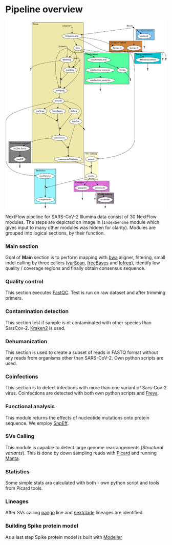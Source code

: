 # Pipeline overview

![flowchart](flowchart.png "Overview of the pipeline.")

NextFlow pipeline for SARS-CoV-2 Illumina data consist of 30 NextFlow modules.
The steps are depicted on image in [](pipeline-overview.md) (`IndexGenome` module which gives input to many other modules was hidden for clarity). Modules are grouped into logical sections, by their function.

### Main section
Goal of **Main** section is to perform mapping with [bwa](%bwa.url%) aligner, filtering, small indel calling by three callers ([varScan](%varscan.url%), [freeBayes](%freebayess.url%) and [lofreq](%lofreq.url%)), identify low quality / coverage regions and finally obtain consensus sequence.

### Quality control 
This section executes [FastQC](%fastqc.url%). Test is run on raw dataset and after trimming primers.

### Contamination detection
This section test if sample is nt contaminated with other species than SarsCov-2.
[Kraken2](%kraken2.url%) is used.

### Dehumanization
This section is used to create a subset of reads in FASTQ format without any reads from organisms other than SARS-CoV-2. Own python scripts are used.

### Coinfections
This section is to detect infections with more than one variant of Sars-Cov-2 virus.
Coinfections are detected with both own python scripts and [Freya](%freyja.url%).

### Functional analysis
This module returns the effects of nucleotide mutations onto protein sequence. We employ [SnpEff](%snpeff.url%).

### SVs Calling
This module is capable to detect large genome rearrangements (*Structural variants*). This is done by down sampling reads with [Picard](%picard.url%) and running [Manta](%manta.url%).

### Statistics
Some simple stats ara calculated with both - own python script and tools from Picard tools.

### Lineages
After SVs calling [pango](%pangolin.url%) line and [nextclade](%nextclade.url%) lineages are identified.

### Building Spike protein model
As a last step Spike protein model is built with [Modeller](%modeller.url%)
